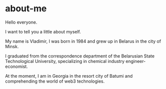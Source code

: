 # about-me

Hello everyone.

I want to tell you a little about myself.

My name is Vladimir, I was born in 1984 and grew up in Belarus in the city of Minsk.

I graduated from the correspondence department of the Belarusian State Technological University, specializing in chemical industry engineer-economist.

At the moment, I am in Georgia in the resort city of Batumi and comprehending the world of web3 technologies.


